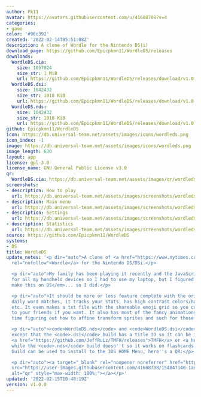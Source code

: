 ```yaml
---
author: Pk11
avatar: https://avatars.githubusercontent.com/u/41608708?v=4
categories:
- game
color: '#96c392'
created: '2022-02-14T05:51:08Z'
description: A clone of Wordle for the Nintendo DS(i)
download_page: https://github.com/Epicpkmn11/WordleDS/releases
downloads:
  WordleDS.cia:
    size: 1057024
    size_str: 1 MiB
    url: https://github.com/Epicpkmn11/WordleDS/releases/download/v1.0.0/WordleDS.cia
  WordleDS.dsi:
    size: 1042432
    size_str: 1018 KiB
    url: https://github.com/Epicpkmn11/WordleDS/releases/download/v1.0.0/WordleDS.dsi
  WordleDS.nds:
    size: 1042432
    size_str: 1018 KiB
    url: https://github.com/Epicpkmn11/WordleDS/releases/download/v1.0.0/WordleDS.nds
github: Epicpkmn11/WordleDS
icon: https://db.universal-team.net/assets/images/icons/wordleds.png
icon_index: -1
image: https://db.universal-team.net/assets/images/icons/wordleds.png
image_length: 630
layout: app
license: gpl-3.0
license_name: GNU General Public License v3.0
qr:
  WordleDS.cia: https://db.universal-team.net/assets/images/qr/wordleds-cia.png
screenshots:
- description: How to play
  url: https://db.universal-team.net/assets/images/screenshots/wordleds/how-to-play.png
- description: Main menu
  url: https://db.universal-team.net/assets/images/screenshots/wordleds/main-menu.png
- description: Settings
  url: https://db.universal-team.net/assets/images/screenshots/wordleds/settings.png
- description: Statistics
  url: https://db.universal-team.net/assets/images/screenshots/wordleds/statistics.png
source: https://github.com/Epicpkmn11/WordleDS
systems:
- DS
title: WordleDS
update_notes: '<p dir="auto">A clone of <a href="https://www.nytimes.com/games/wordle/index.html"
  rel="nofollow">Wordle</a> for the Nintendo DS/DSi.</p>

  <p dir="auto">My family has been playing it recently and the JavaScript is too modern
  for all my handheld devices so I had to use my laptop, but I figured <em>I could
  make this on DS</em>... so I did.</p>

  <p dir="auto">It should be more or less feature complete with the original. The
  daily word matches, it tracks your stats, has high contrast colors/hard mode options,
  etc. It even makes a txt file with the shareable emoji grid so you can send that
  to your friends if you want. It also has most of the fancy animations, had a fun
  time figuring out how to affine transform sprites and such for those lol.</p>

  <p dir="auto"><code>WordleDS.nds</code> and <code>WordleDS.dsi</code> are identical
  except that the <code>.dsi</code> build has a title ID so it can be installed using
  <a href="https://github.com/JeffRuLz/TMFH/releases">TMFH</a> or <a href="https://github.com/Epicpkmn11/NTM/releases">NTM</a>
  while the <code>.nds</code> build doesn''t so it works on flashcards. The <code>.cia</code>
  build can be used to install to the 3DS HOME Menu, here''s a QR:</p>

  <p dir="auto"><a target="_blank" rel="noopener noreferrer" href="https://user-images.githubusercontent.com/41608708/154047140-1aeafc63-25b5-40ca-84a6-ae3243af7b3c.png"><img
  src="https://user-images.githubusercontent.com/41608708/154047140-1aeafc63-25b5-40ca-84a6-ae3243af7b3c.png"
  alt="qr" style="max-width: 100%;"></a></p>'
updated: '2022-02-15T10:48:19Z'
version: v1.0.0
---
```

